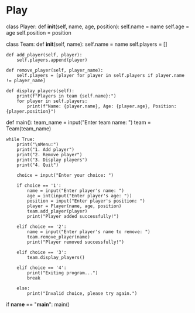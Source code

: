 # Play
class Player:
    def __init__(self, name, age, position):
        self.name = name
        self.age = age
        self.position = position

class Team:
    def __init__(self, name):
        self.name = name
        self.players = []

    def add_player(self, player):
        self.players.append(player)

    def remove_player(self, player_name):
        self.players = [player for player in self.players if player.name != player_name]

    def display_players(self):
        print(f"Players in team {self.name}:")
        for player in self.players:
            print(f"Name: {player.name}, Age: {player.age}, Position: {player.position}")

def main():
    team_name = input("Enter team name: ")
    team = Team(team_name)

    while True:
        print("\nMenu:")
        print("1. Add player")
        print("2. Remove player")
        print("3. Display players")
        print("4. Quit")

        choice = input("Enter your choice: ")

        if choice == '1':
            name = input("Enter player's name: ")
            age = int(input("Enter player's age: "))
            position = input("Enter player's position: ")
            player = Player(name, age, position)
            team.add_player(player)
            print("Player added successfully!")

        elif choice == '2':
            name = input("Enter player's name to remove: ")
            team.remove_player(name)
            print("Player removed successfully!")

        elif choice == '3':
            team.display_players()

        elif choice == '4':
            print("Exiting program...")
            break

        else:
            print("Invalid choice, please try again.")

if __name__ == "__main__":
    main()
